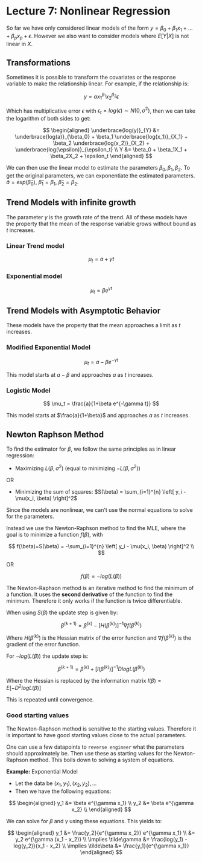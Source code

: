 # Lecture 7: Nonlinear Regression

So far we have only considered linear models of the form $y = \beta_0 + \beta_1x_1 + \dots + \beta_px_p + \epsilon$. However we also want to consider models where $E[Y|X]$ is not linear in $X$.

## Transformations

Sometimes it is possible to transform the covariates or the response variable to make the relationship linear. For example, if the relationship is:

$$
y = a x_1^{\beta_1} x_2^{\beta_2} \epsilon
$$

Which has multiplicative error $\epsilon$ with $\epsilon_t=log(\epsilon) \sim N(0, \sigma^2)$, then we can take the logarithm of both sides to get:

$$
\begin{aligned}
    \underbrace{log(y)}_{Y} &= \underbrace{log(a)}_{\beta_0} + \beta_1 \underbrace{log(x_1)}_{X_1} + \beta_2 \underbrace{log(x_2)}_{X_2} + \underbrace{log(\epsilon)}_{\epsilon_t} \\
    Y &= \beta_0 + \beta_1X_1 + \beta_2X_2 + \epsilon_t
\end{aligned}
$$

We can then use the linear model to estimate the parameters $\beta_0, \beta_1, \beta_2$. To get the original parameters, we can exponentiate the estimated parameters. $\hat{a} = exp(\hat{\beta}_0)$, $\hat{\beta}_1 = \beta_1$, $\hat{\beta}_2 = \beta_2$.

## Trend Models with infinite growth

The parameter $\gamma$ is the growth rate of the trend. All of these models have the property that the mean of the response variable grows without bound as $t$ increases.

### Linear Trend model

$$
\mu_t = a + \gamma t
$$

### Exponential model

$$
\mu_t = \beta e^{\gamma t}
$$

## Trend Models with Asymptotic Behavior

These models have the property that the mean approaches a limit as $t$ increases.

### Modified Exponential Model

$$
\mu_t = a - \beta e^{-\gamma t}
$$

This model starts at $a-\beta$ and approaches $a$ as $t$ increases.

### Logistic Model

$$
\mu_t = \frac{a}{1+\beta e^{-\gamma t}}
$$

This model starts at $\frac{a}{1+\beta}$ and approaches $a$ as $t$ increases.

## Newton Raphson Method

To find the estimator for $\beta$, we follow the same principles as in linear regression:

* Maximizing $L(\beta, \sigma^2)$ (equal to minimizing $-L(\beta, \sigma^2)$)

OR

* Minimizing the sum of squares: $S(\beta) = \sum_{i=1}^{n} \left[ y_i - \mu(x_i, \beta) \right]^2$

Since the models are nonlinear, we can't use the normal equations to solve for the parameters.

Instead we use the Newton-Raphson method to find the MLE, where the goal is to minimize a function $f(\beta)$, with

$$
f(\beta)=S(\beta) = -\sum_{i=1}^{n} \left[ y_i - \mu(x_i, \beta) \right]^2 \\
$$

OR

$$
f(\beta)=-log(L(\beta))
$$

The Newton-Raphson method is an iterative method to find the minimum of a function. It uses the **second derivative** of the function to find the minimum. Therefore it only works if the function is twice differentiable.

When using $S(\beta)$ the update step is given by:

$$
\beta^{(k+1)} = \beta^{(k)} - \left[ H(\beta^{(k)}) \right]^{-1} \nabla f(\beta^{(k)})
$$

Where $H(\beta^{(k)})$ is the Hessian matrix of the error function and $\nabla f(\beta^{(k)})$ is the gradient of the error function.

For $-log(L(\beta))$ the update step is:

$$
\beta^{(k+1)} = \beta^{(k)} + [I(\beta^{(k)})]^{-1} DlogL(\beta^{(k)})
$$

Where the Hessian is replaced by the information matrix $I(\beta)=E[-D^2logL(\beta)]$

This is repeated until convergence.

### Good starting values

The Newton-Raphson method is sensitive to the starting values. Therefore it is important to have good starting values close to the actual parameters.

One can use a few datapoints to `reverse engineer` what the parameters should approximately be. Then use these as starting values for the Newton-Raphson method. This boils down to solving a system of equations.

**Example:** Exponential Model

* Let the data be $(x_1, y_1), (x_2, y_2), ...$
* Then we have the following equations:

$$
\begin{aligned}
    y_1 &= \beta e^{\gamma x_1} \\
    y_2 &= \beta e^{\gamma x_2} \\
\end{aligned}
$$

We can solve for $\beta$ and $\gamma$ using these equations. This yields to:

$$
\begin{aligned}
    y_1 &= \frac{y_2}{e^{\gamma x_2}} e^{\gamma x_1} \\
        &= y_2 e^{\gamma (x_1 - x_2)} \\
        \implies \tilde\gamma &= \frac{log(y_1) - log(y_2)}{x_1 - x_2} \\
        \implies \tilde\beta &= \frac{y_1}{e^{\gamma x_1}}
\end{aligned}
$$
